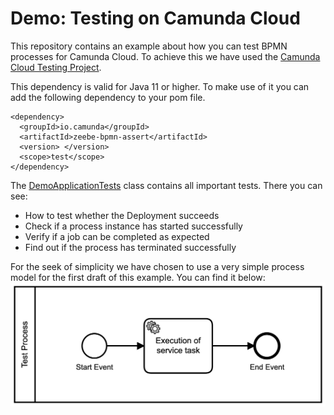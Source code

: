 # Demo: Testing on Camunda Cloud 
This repository contains an example about how you can test BPMN processes for Camunda Cloud. 
To achieve this we have used the [Camunda Cloud Testing Project](https://github.com/camunda-cloud/camunda-cloud-testing). 

This dependency is valid for Java 11 or higher. To make use of it you can add the following dependency to your pom file. 
```
<dependency>
  <groupId>io.camunda</groupId>
  <artifactId>zeebe-bpmn-assert</artifactId>
  <version> </version>
  <scope>test</scope>
</dependency>
```

The [DemoApplicationTests](./src/test/java/camunda/cloud/testing/demo/DemoApplicationTests.java) class contains all important tests. 
There you can see: 
- How to test whether the Deployment succeeds 
- Check if a process instance has started successfully
- Verify if a job can be completed as expected 
- Find out if the process has terminated successfully

For the seek of simplicity we have chosen to use a very simple process model for the first draft of this example. You can find it below:
![BPMN Process](documentation/test-process.png)